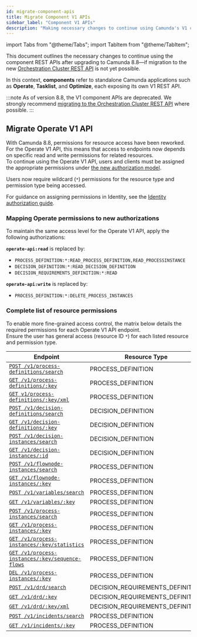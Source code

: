 ```yaml
---
id: migrate-component-apis
title: Migrate Component V1 APIs
sidebar_label: "Component V1 APIs"
description: "Making necessary changes to continue using Camunda's V1 component REST APIs."
---
```


import Tabs from "@theme/Tabs";
import TabItem from "@theme/TabItem";

This document outlines the necessary changes to continue using the component REST APIs after upgrading to Camunda 8.8—if migration to the new [Orchestration Cluster REST API](/apis-tools/orchestration-cluster-api-rest/orchestration-cluster-api-rest-overview.md) is not yet possible.

In this context, **components** refer to standalone Camunda applications such as **Operate**, **Tasklist**, and **Optimize**, each exposing its own V1 REST API.

:::note
As of version 8.8, the V1 component APIs are deprecated. We strongly recommend [migrating to the Orchestration Cluster REST API](/apis-tools/migration-manuals/migrate-to-camunda-api.md) where possible.
:::

## Migrate Operate V1 API

With Camunda 8.8, permissions for resource access have been reworked. For the Operate V1 API, this means that access to endpoints now depends on specific read and write permissions for related resources.  
To continue using the Operate V1 API, users and clients must be assigned the appropriate permissions under [the new authorization model](/components/concepts/access-control/authorizations.md).

Users now require wildcard (`*`) permissions for the resource type and permission type being accessed.

For guidance on assigning permissions in Identity, see the [Identity authorization guide](../../components/identity/authorization.md).

### Mapping Operate permissions to new authorizations

To maintain the same access level for the Operate V1 API, apply the following authorizations:

**`operate-api:read`** is replaced by:

- `PROCESS_DEFINITION:*:READ_PROCESS_DEFINITION,READ_PROCESSINSTANCE`
- `DECISION_DEFINITION:*:READ_DECISION_DEFINITION`
- `DECISION_REQUIREMENTS_DEFINITION:*:READ`

**`operate-api:write`** is replaced by:

- `PROCESS_DEFINITION:*:DELETE_PROCESS_INSTANCES`

### Complete list of resource permissions

To enable more fine-grained access control, the matrix below details the required permissions for each Operate V1 API endpoint.  
Ensure the user has general access (resource ID `*`) for each listed resource and permission type.

| Endpoint                                                                                                       | Resource Type                    | Permission type          |
| -------------------------------------------------------------------------------------------------------------- | -------------------------------- | ------------------------ |
| [`POST /v1/process-definitions/search`](../operate-api/specifications/search-2.api.mdx)                        | PROCESS_DEFINITION               | READ_PROCESS_DEFINITION  |
| [`GET /v1/process-definitions/:key`](../operate-api/specifications/by-key-2.api.mdx)                           | PROCESS_DEFINITION               | READ_PROCESS_DEFINITION  |
| [`GET v1/process-definitions/:key/xml`](../operate-api/specifications/xml-by-key.api.mdx)                      | PROCESS_DEFINITION               | READ_PROCESS_DEFINITION  |
| [`POST /v1/decision-definitions/search`](../operate-api/specifications/search-7.api.mdx)                       | DECISION_DEFINITION              | READ_DECISION_DEFINITION |
| [`GET /v1/decision-definitions/:key`](../operate-api/specifications/by-key-6.api.mdx)                          | DECISION_DEFINITION              | READ_DECISION_DEFINITION |
| [`POST /v1/decision-instances/search`](../operate-api/specifications/search-6.api.mdx)                         | DECISION_DEFINITION              | READ_DECISION_INSTANCE   |
| [`GET /v1/decision-instances/:id`](../operate-api/specifications/by-id.api.mdx)                                | DECISION_DEFINITION              | READ_DECISION_INSTANCE   |
| [`POST /v1/flownode-instances/search`](../operate-api/specifications/search-4.api.mdx)                         | PROCESS_DEFINITION               | READ_PROCESS_INSTANCE    |
| [`GET /v1/flownode-instances/:key`](../operate-api/specifications/by-key-4.api.mdx)                            | PROCESS_DEFINITION               | READ_PROCESS_INSTANCE    |
| [`POST /v1/variables/search`](../operate-api/specifications/search.api.mdx)                                    | PROCESS_DEFINITION               | READ_PROCESS_INSTANCE    |
| [`GET /v1/variables/:key`](../operate-api/specifications/by-key.api.mdx)                                       | PROCESS_DEFINITION               | READ_PROCESS_INSTANCE    |
| [`POST /v1/process-instances/search`](../operate-api/specifications/search-1.api.mdx)                          | PROCESS_DEFINITION               | READ_PROCESS_INSTANCE    |
| [`GET /v1/process-instances/:key`](../operate-api/specifications/by-key-1.api.mdx)                             | PROCESS_DEFINITION               | READ_PROCESS_INSTANCE    |
| [`GET /v1/process-instances/:key/statistics`](../operate-api/specifications/get-statistics.api.mdx)            | PROCESS_DEFINITION               | READ_PROCESS_INSTANCE    |
| [`GET /v1/process-instances/:key/sequence-flows`](../operate-api/specifications/sequence-flows-by-key.api.mdx) | PROCESS_DEFINITION               | READ_PROCESS_INSTANCE    |
| [`DEL /v1/process-instances/:key`](../operate-api/specifications/delete.api.mdx)                               | PROCESS_DEFINITION               | DELETE_PROCESS_INSTANCE  |
| [`POST /v1/drd/search`](../operate-api/specifications/search-5.api.mdx)                                        | DECISION_REQUIREMENTS_DEFINITION | READ                     |
| [`GET /v1/drd/:key`](../operate-api/specifications/by-key-5.api.mdx)                                           | DECISION_REQUIREMENTS_DEFINITION | READ                     |
| [`GET /v1/drd/:key/xml`](../operate-api/specifications/xml-by-key-1.api.mdx)                                   | DECISION_REQUIREMENTS_DEFINITION | READ                     |
| [`POST /v1/incidents/search`](../operate-api/specifications/search-3.api.mdx)                                  | PROCESS_DEFINITION               | READ_PROCESS_INSTANCE    |
| [`GET /v1/incidents/:key`](../operate-api/specifications/by-key-3.api.mdx)                                     | PROCESS_DEFINITION               | READ_PROCESS_INSTANCE    |
